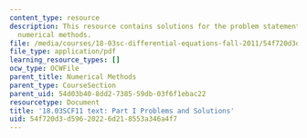 ```yaml
---
content_type: resource
description: This resource contains solutions for the problem statements related to
  numerical methods.
file: /media/courses/18-03sc-differential-equations-fall-2011/54f720d3d59620226d218553a346a4f7_MIT18_03SCF11_ps1_s3s.pdf
file_type: application/pdf
learning_resource_types: []
ocw_type: OCWFile
parent_title: Numerical Methods
parent_type: CourseSection
parent_uid: 54d03b40-8dd2-7385-59db-03f6f1ebac22
resourcetype: Document
title: '18.03SCF11 text: Part I Problems and Solutions'
uid: 54f720d3-d596-2022-6d21-8553a346a4f7
---
```

